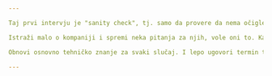 ```yaml
---

Taj prvi intervju je "sanity check", tj. samo da provere da nema očiglednih red flegova. Dakle dođi pristojan i uredan, ne spominji politiku, rat, religiju, abortus i slično. Ne pravi se pametan i ne bacaj glupe fore, ali normaln humor okej, čisto da vide da si čovek lol. Ovo su možda očigledne stvari, ali za svaki slučaj bolje da kažem.

Istraži malo o kompaniji i spremi neka pitanja za njih, vole oni to. Kaže komentar dole da je intervju dvosmeran proces, i jeste, ali pošto je prvi posao u novoj branši nećeš da ih odbiješ šta god da kažu najverovatnije.

Obnovi osnovno tehničko znanje za svaki slučaj. I lepo ugovori termin tehničkog intervjua.

---
```

